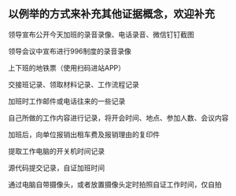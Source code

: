 ## 以例举的方式来补充其他证据概念，欢迎补充

领导宣布公开今天加班的录音录像、电话录音、微信钉钉截图

领导会议中宣布进行996制度的录音录像

上下班的地铁票（使用扫码进站APP）

交接班记录、领取材料记录、工作流程记录

加班时工作邮件或电话往来的一些记录

自己所做的工作内容进行记录，将开会时间、地点、参加人数、会议内容

加班后，向单位报销出租车费及报销理由的复印件

提取工作电脑的开关机时间记录

源代码提交记录，自证加班时间

通过电脑自带摄像头，或者放置摄像头定时拍照自证工作时间，仅自拍
